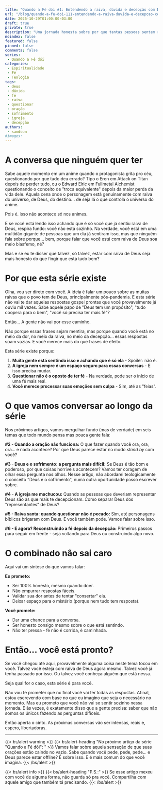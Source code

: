```yaml
---
title: "Quando a Fé dói #1: Entendendo a raiva, dúvida e decepção com Deus"
url: "/blog/quando-a-fe-doi-111-entendendo-a-raiva-duvida-e-decepcao-com-deus"
date: 2025-10-29T01:00:00-03:00
draft: true
private: true
description: "Uma jornada honesta sobre por que tantas pessoas sentem raiva de Deus. Sem respostas prontas, só conversas reais sobre fé, dor e todas as perguntas que ninguém quer fazer em voz alta."
noindex: false
featured: false
pinned: false
comments: false
series:
 - Quando a Fé dói
categories:
 - Espiritualidade
 - Fé
 - Teologia
tags:
 - deus
 - dúvida
 - fé
 - raiva
 - questionar
 - oração
 - sofrimento
 - igreja
 - decepção
authors:
 - sandson
#images:
---
```

# A conversa que ninguém quer ter

Sabe aquele momento em um anime quando o protagonista grita pro céu, questionando por que tudo deu errado? Tipo o Eren em Attack on Titan depois de perder tudo, ou o Edward Elric em Fullmetal Alchemist questionando o conceito de "troca equivalente" depois da maior perda da vida dele. Aquela cena onde o personagem está genuinamente com raiva do universo, de Deus, do destino... de seja lá o que controla o universo do anime.

Pois é. Isso não acontece só nos animes.

E se você está lendo isso achando que é só você que já sentiu raiva de Deus, respira fundo: você não está sozinho. Na verdade, você está em uma multidão gigante de pessoas que um dia já sentiram isso, mas que ninguém fala sobre porque... bem, porque falar que você está com raiva de Deus soa meio blasfemo, né?

Mas e se eu te disser que talvez, só talvez, estar com raiva de Deus seja mais honesto do que fingir que está tudo bem?

# Por que esta série existe

Olha, vou ser direto com você. A ideia é falar um pouco sobre as muitas raivas que o povo tem de Deus, principalmente pós-pandemia. E esta série não vai te dar aquelas respostas gospel prontas que você provavelmente já ouviu mil vezes. Sabe aquele papo de "Deus tem um propósito", "tudo coopera para o bem", "você só precisa ter mais fé"? 

Então... A gente não vai por esse caminho.

Não porque essas frases sejam mentira, mas porque quando você está no meio da dor, no meio da raiva, no meio da decepção... essas respostas soam vazias. E você merece mais do que frases de efeito.

Esta série existe porque:

1. **Muita gente está sentindo isso e achando que é só ela** - Spoiler: não é.
2. **A igreja nem sempre é um espaço seguro para essas conversas** - E isso precisa mudar.
3. **Questionar não é o oposto de ter fé** - Na verdade, pode ser o início de uma fé mais real.
4. **Você merece processar suas emoções sem culpa** - Sim, até as "feias".

# O que vamos conversar ao longo da série

Nos próximos artigos, vamos mergulhar fundo (mas de verdade) em seis temas que todo mundo pensa mas pouca gente fala:

**#2 - Quando a oração não funciona:** O que fazer quando você ora, ora, ora... e nada acontece? Por que Deus parece estar no modo _stand by_ com você?

**#3 - Deus e o sofrimento: a pergunta mais difícil:** Se Deus é tão bom e poderoso, por que coisas horríveis acontecem? Vamos ter coragem de olhar essa pergunta nos olhos. Nesse artigo, não abordarei teologicamente o conceito "Deus e o sofrimento", numa outra oportunidade posso escrever sobre.

**#4 - A igreja me machucou:** Quando as pessoas que deveriam representar Deus são as que mais te decepcionam. Como separar Deus dos "representantes" de Deus?

**#5 - Raiva santa: quando questionar não é pecado:** Sim, até personagens bíblicos brigaram com Deus. E você também pode. Vamos falar sobre isso.

**#6 - E agora? Reconstruindo a fé depois da decepção:** Primeiros passos para seguir em frente - seja voltando para Deus ou construindo algo novo.

# O combinado não sai caro

Aqui vai um síntese do que vamos falar:

**Eu prometo:**
- Ser 100% honesto, mesmo quando doer.
- Não empurrar respostas fáceis.
- Validar sua dor antes de tentar "consertar" ela.
- Deixar espaço para o mistério (porque nem tudo tem resposta).

**Você promete:**
- Dar uma chance para a conversa.
- Ser honesto consigo mesmo sobre o que está sentindo.
- Não ter pressa - fé não é corrida, é caminhada.

# Então... você está pronto?

Se você chegou até aqui, provavelmente alguma coisa neste tema tocou em você. Talvez você esteja com raiva de Deus agora mesmo. Talvez você já tenha passado por isso. Ou talvez você conheça alguém que está nessa.

Seja qual for o caso, esta série é para você.

Não vou te prometer que no final você vai ter todas as respostas. Afinal, estou escrevendo com base no que eu imagino que seja o necessário no momento. Mas eu prometo que você não vai se sentir sozinho nessa jornada. E às vezes, é exatamente disso que a gente precisa: saber que não somos os únicos fazendo as perguntas difíceis.

Então aperta o cinto. As próximas conversas vão ser intensas, reais e, espero, libertadoras.

---

{{< bs/alert warning >}}
{{< bs/alert-heading "No próximo artigo da série \"Quando a Fé dói\": " >}}
Vamos falar sobre aquela sensação de que suas orações estão caindo no vazio. Sabe quando você pede, pede, pede... e Deus parece estar offline? É sobre isso. E é mais comum do que você imagina.
{{< /bs/alert >}}

{{< bs/alert info >}}
{{< bs/alert-heading "P.S.:" >}}
Se esse artigo mexeu com você de alguma forma, não guarda só pra você. Compartilha com aquele amigo que também tá precisando.
{{< /bs/alert >}}
